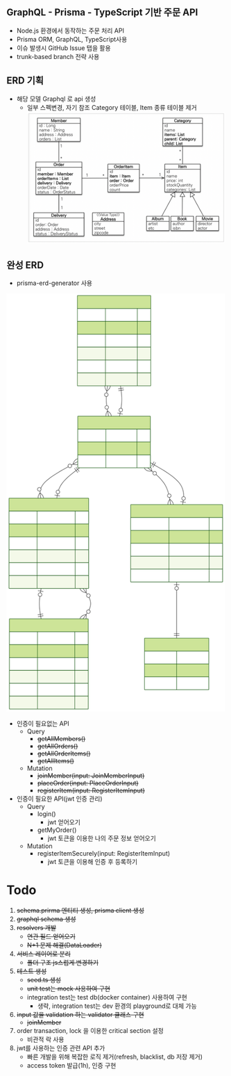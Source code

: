 
## GraphQL - Prisma - TypeScript 기반 주문 API

- Node.js 환경에서 동작하는 주문 처리 API
- Prisma ORM, GraphQL, TypeScript사용
- 이슈 발생시 GitHub Issue 탭을 활용
- trunk-based branch 전략 사용


## ERD 기획
- 해당 모델 Graphql 로 api 생성
    - 일부 스펙변경, 자기 참조 Category 테이블, Item 종류 테이블 제거
![model1](images/model.webp)

## 완성 ERD

- prisma-erd-generator 사용

![model2](prisma/erd/ERD.svg)
- 인증이 필요없는 API
    - Query
        - ~~getAllMembers()~~
        - ~~getAllOrders()~~
        - ~~getAllOrderItems()~~
        - ~~getAllItems()~~
    - Mutation
        - ~~joinMember(input: JoinMemberInput)~~
        - ~~placeOrder(input: PlaceOrderInput)~~
        - ~~registerItem(input: RegisterItemInput)~~
- 인증이 필요한 API(jwt 인증 관리)
    - Query
        - login()
            - jwt 얻어오기
        - getMyOrder()
            - jwt 토큰을 이용한 나의 주문 정보 얻어오기
    - Mutation    
        - registerItemSecurely(input: RegisterItemInput)
            - jwt 토큰을 이용해 인증 후 등록하기

# Todo

1. ~~schema.prirma 엔티티 생성, prisma client 생성~~
2. ~~graphql schema 생성~~
3. ~~resolvers 개발~~
    - ~~연관 필드 얻어오기~~
    - ~~N+1 문제 해결(DataLoader)~~
4. ~~서비스 레이어로 분리~~
    - ~~폴더 구조 js스럽게 변경하기~~
5. ~~테스트 생성~~
    - ~~seed.ts 생성~~
    - ~~unit test는 mock 사용하여 구현~~
    - integration test는 test db(docker container) 사용하여 구현
        - 생략, integration test는 dev 환경의 playground로 대체 가능
6. ~~input 값을 validation 하는 validator 클래스 구현~~
    - ~~joinMember~~
7. order transaction, lock 을 이용한 critical section 설정
    - 비관적 락 사용
8. jwt를 사용하는 인증 관련 API 추가
    - 빠른 개발을 위해 복잡한 로직 제거(refresh, blacklist, db 저장 제거)
    - access token 발급(1h), 인증 구현